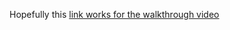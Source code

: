 Hopefully this [link works for the walkthrough video](https://www.loom.com/share/d3cafa4836ea4e3bb732a0a5f9aeb1e8?sid=e4ac4378-9404-41b0-82ce-17408febf38e)
